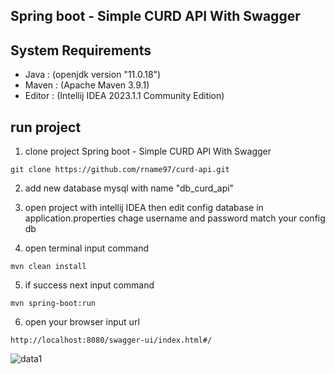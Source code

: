 ## Spring boot - Simple CURD API With Swagger

## System Requirements
- Java : (openjdk version "11.0.18")
- Maven : (Apache Maven 3.9.1)
- Editor : (Intellij IDEA 2023.1.1 Community Edition)


## run project

1. clone project Spring boot - Simple CURD API With Swagger
```
git clone https://github.com/rname97/curd-api.git
```

2. add new database mysql with name "db_curd_api"

3. open project with intellij IDEA then edit config database in application.properties chage username and password match your config db

4. open terminal input command 
```
mvn clean install 
```
5. if success next input command 
```
mvn spring-boot:run
```

6. open your browser input url 
``` 
http://localhost:8080/swagger-ui/index.html#/ 
```
![data1](https://github.com/rname97/curd-api/assets/47927755/3d4fa788-c9cc-4d1a-864a-97d69ba7aa76)
